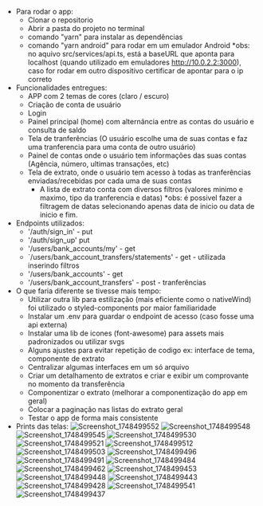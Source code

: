 - Para rodar o app:
    - Clonar o repositorio
    - Abrir a pasta do projeto no terminal
    - comando "yarn" para instalar as dependências
    - comando "yarn android" para rodar em um emulador Android
    *obs: no aquivo src/services/api.ts, está a baseURL que aponta para localhost (quando utilizado em emuladores http://10.0.2.2:3000), caso for rodar em outro dispositivo certificar de apontar para o ip correto
- Funcionalidades entregues:
    - APP com 2 temas de cores (claro / escuro)
    - Criação de conta de usuário
    - Login
    - Painel principal (home) com alternância entre as contas do usuário e consulta de saldo
    - Tela de tranferências (O usuário escolhe uma de suas contas e faz uma tranferencia para uma conta de outro usuário)
    - Painel de contas onde o usuário tem informações das suas contas (Agência, número, ultimas transações, etc)
    - Tela de extrato, onde o usuário tem acesso à todas as tranferências enviadas/recebidas por cada uma de suas contas
      - A lista de extrato conta com diversos filtros (valores minimo e maximo, tipo da tranferencia e datas)
            *obs: é possivel fazer a filtragem de datas selecionando apenas data de inicio ou data de inicio e fim.
- Endpoints utilizados:
    - '/auth/sign_in' - put
    - '/auth/sign_up' put 
    - '/users/bank_accounts/my' - get
    - `/users/bank_account_transfers/statements' - get - utilizada inserindo filtros
    - '/users/bank_accounts' - get
    - '/users/bank_account_transfers' - post - tranferências
- O que faria diferente se tivesse mais tempo:
    - Utilizar outra lib para estilização (mais eficiente como o nativeWind) foi utilizado o styled-components por maior familiaridade
    - Instalar um .env para guardar o endpoint de acesso (caso fosse uma api externa)
    - Instalar uma lib de icones (font-awesome) para assets mais padronizados ou utilizar svgs
    - Alguns ajustes para evitar repetição de codigo ex: interface de tema, componente de extrato
    - Centralizar algumas interfaces em um só arquivo
    - Criar um detalhamento de extratos e criar e exibir um comprovante no momento da transferência
    - Componentizar o extrato (melhorar a componentização do app em geral)
    - Colocar a paginação nas listas do extrato geral
    - Testar o app de forma mais consistente
- Prints das telas:
![Screenshot_1748499552](https://github.com/user-attachments/assets/dcccabb7-8b46-4699-be03-657e3c1b15c8)
![Screenshot_1748499548](https://github.com/user-attachments/assets/53c56ea1-2126-4ddd-af76-7d8ebc3f427d)
![Screenshot_1748499545](https://github.com/user-attachments/assets/6542de43-6a07-4dc5-a480-9c3ca8c5f431)
![Screenshot_1748499530](https://github.com/user-attachments/assets/b12cfd33-61be-4537-8ab1-a76251ebba18)
![Screenshot_1748499521](https://github.com/user-attachments/assets/e038749c-1104-4424-a089-7afc25ea30aa)
![Screenshot_1748499512](https://github.com/user-attachments/assets/8f0a260e-b7cd-436d-8bc4-c3d6fb9e871a)
![Screenshot_1748499503](https://github.com/user-attachments/assets/e89a5606-42a0-4a66-b1f4-1f5f5ca99ef8)
![Screenshot_1748499496](https://github.com/user-attachments/assets/6205592f-8d25-42a7-94fa-80303cff61c4)
![Screenshot_1748499491](https://github.com/user-attachments/assets/2785d4a2-001c-467f-96f6-3cd1b60700ee)
![Screenshot_1748499484](https://github.com/user-attachments/assets/b88e42d9-a8e5-4454-bace-7aa9053d70fc)
![Screenshot_1748499462](https://github.com/user-attachments/assets/c8bcb6b9-0be4-41cb-b66c-19f2865c4d2c)
![Screenshot_1748499453](https://github.com/user-attachments/assets/af9c0e06-ccd0-47a5-aa74-ddb5912c68ed)
![Screenshot_1748499448](https://github.com/user-attachments/assets/558c4ad9-ad06-4224-8509-4685f37e363c)
![Screenshot_1748499443](https://github.com/user-attachments/assets/96a80621-a9c1-455e-98fe-c54014aa8062)
![Screenshot_1748499428](https://github.com/user-attachments/assets/c6f36788-04b4-4443-a55d-b7d8a979d403)
![Screenshot_1748499541](https://github.com/user-attachments/assets/6e9c20a5-cfd7-453f-8f10-4ddfc9cc9a0d)
![Screenshot_1748499437](https://github.com/user-attachments/assets/9fea2b87-aa29-4e0f-b288-033f45527956)
